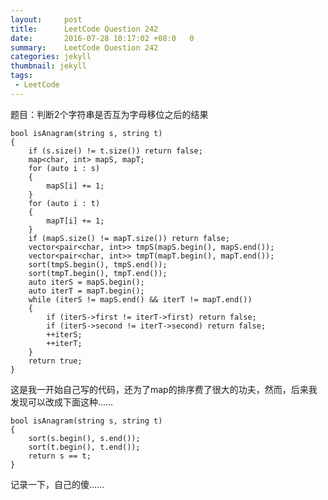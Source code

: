```yaml
---
layout:     post
title:	    LeetCode Question 242
date:       2016-07-28 10:17:02 +08:0   0
summary:    LeetCode Question 242
categories: jekyll
thumbnail: jekyll
tags:
 - LeetCode
---
```

题目：判断2个字符串是否互为字母移位之后的结果

    bool isAnagram(string s, string t)
    {
        if (s.size() != t.size()) return false;
        map<char, int> mapS, mapT;
        for (auto i : s)
        {
            mapS[i] += 1;
        }
        for (auto i : t)
        {
            mapT[i] += 1;
        }
        if (mapS.size() != mapT.size()) return false;
        vector<pair<char, int>> tmpS(mapS.begin(), mapS.end());
        vector<pair<char, int>> tmpT(mapT.begin(), mapT.end());
        sort(tmpS.begin(), tmpS.end());
        sort(tmpT.begin(), tmpT.end());
        auto iterS = mapS.begin();
        auto iterT = mapT.begin();
        while (iterS != mapS.end() && iterT != mapT.end())
        {
            if (iterS->first != iterT->first) return false;
            if (iterS->second != iterT->second) return false;
            ++iterS;
            ++iterT;
        }
        return true;
    }

这是我一开始自己写的代码，还为了map的排序费了很大的功夫，然而，后来我发现可以改成下面这种……

    bool isAnagram(string s, string t)
    {
        sort(s.begin(), s.end());
        sort(t.begin(), t.end());
        return s == t;
    }

记录一下，自己的傻……
